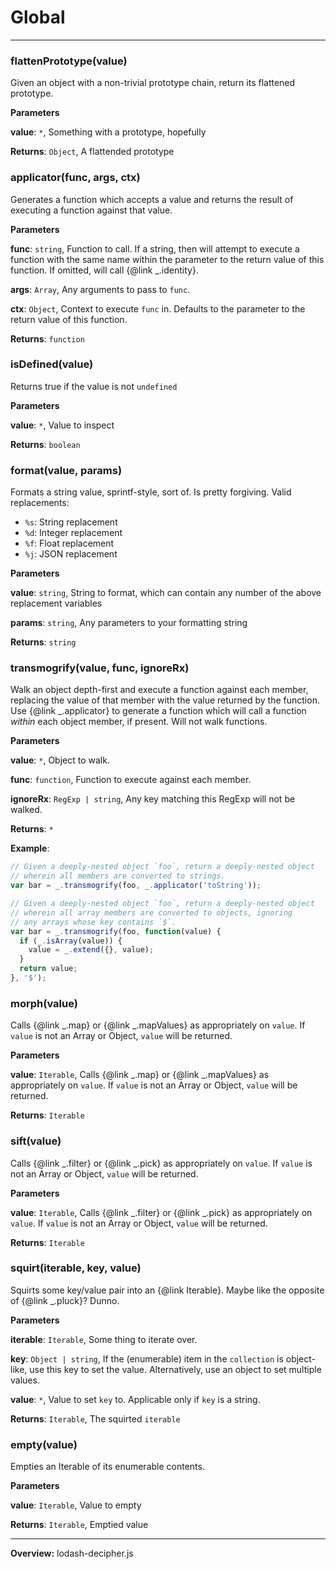 # Global





* * *

### flattenPrototype(value) 

Given an object with a non-trivial prototype chain, return its
flattened prototype.

**Parameters**

**value**: `*`, Something with a prototype, hopefully

**Returns**: `Object`, A flattended prototype


### applicator(func, args, ctx) 

Generates a function which accepts a value and returns the result of
executing a function against that value.

**Parameters**

**func**: `string`, Function to call.  If a string, then will
    attempt to execute a function with the same name within the
    parameter to the return value of this function.  If omitted,
    will call {@link _.identity}.

**args**: `Array`, Any arguments to pass to `func`.

**ctx**: `Object`, Context to execute `func` in.  Defaults to the
    parameter to the return value of this function.

**Returns**: `function`


### isDefined(value) 

Returns true if the value is not `undefined`

**Parameters**

**value**: `*`, Value to inspect

**Returns**: `boolean`


### format(value, params) 

Formats a string value, sprintf-style, sort of.  Is pretty forgiving.
Valid replacements:
  - `%s`: String replacement
  - `%d`: Integer replacement
  - `%f`: Float replacement
  - `%j`: JSON replacement

**Parameters**

**value**: `string`, String to format, which can contain any number
    of the above replacement variables

**params**: `string`, Any parameters to your formatting string

**Returns**: `string`


### transmogrify(value, func, ignoreRx) 

Walk an object depth-first and execute a function against each
member, replacing the value of that member with the value returned
by the function. Use {@link _.applicator} to generate a function which
will call a function *within* each object member, if present.  Will
not walk functions.

**Parameters**

**value**: `*`, Object to walk.

**func**: `function`, Function to execute against each
    member.

**ignoreRx**: `RegExp | string`, Any key matching this RegExp
will not be walked.

**Returns**: `*`

**Example**:
```js
// Given a deeply-nested object `foo`, return a deeply-nested object
// wherein all members are converted to strings.
var bar = _.transmogrify(foo, _.applicator('toString'));

// Given a deeply-nested object `foo`, return a deeply-nested object
// wherein all array members are converted to objects, ignoring
// any arrays whose key contains `$`.
var bar = _.transmogrify(foo, function(value) {
  if (_.isArray(value)) {
    value = _.extend({}, value);
  }
  return value;
}, '$');
```


### morph(value) 

Calls {@link _.map} or {@link _.mapValues} as appropriately on
`value`. If `value` is not an Array or Object, `value` will be
returned.

**Parameters**

**value**: `Iterable`, Calls {@link _.map} or {@link _.mapValues} as appropriately on
`value`. If `value` is not an Array or Object, `value` will be
returned.

**Returns**: `Iterable`


### sift(value) 

Calls {@link _.filter} or {@link _.pick} as appropriately on `value`.
If `value` is not an Array or Object, `value` will be returned.

**Parameters**

**value**: `Iterable`, Calls {@link _.filter} or {@link _.pick} as appropriately on `value`.
If `value` is not an Array or Object, `value` will be returned.

**Returns**: `Iterable`


### squirt(iterable, key, value) 

Squirts some key/value pair into an {@link Iterable}.  Maybe like the
opposite of {@link _.pluck}?  Dunno.

**Parameters**

**iterable**: `Iterable`, Some thing to iterate over.

**key**: `Object | string`, If the (enumerable) item in the
  `collection` is object-like, use this key to set the value.
  Alternatively, use an object to set multiple values.

**value**: `*`, Value to set `key` to. Applicable only if `key`
is a string.

**Returns**: `Iterable`, The squirted `iterable`


### empty(value) 

Empties an Iterable of its enumerable contents.

**Parameters**

**value**: `Iterable`, Value to empty

**Returns**: `Iterable`, Emptied value



* * *







**Overview:** lodash-decipher.js



